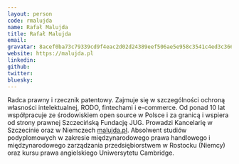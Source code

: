 ```yaml
---
layout: person
code: rmalujda
name: Rafał Malujda
title: Rafał Malujda
email:
gravatar: 8acef0ba73c79339cd9f4eac2d02d24389eef506ae5e958c3541c4ed3c366638
website: https://malujda.pl
linkedin:
github:
twitter:
bluesky:
---
```


Radca prawny i rzecznik patentowy. Zajmuje się w szczególności ochroną własności intelektualnej, RODO, fintechami i e-commerce. Od ponad 10 lat współpracuje ze środowiskiem open source w Polsce i za granicą i wspiera od strony prawnej Szczecińską Fundację JUG. Prowadzi Kancelarię w Szczecinie oraz w Niemczech [malujda.pl](https://malujda.pl/). Absolwent studiów podyplomowych w zakresie międzynarodowego prawa handlowego i międzynarodowego zarządzania przedsiębiorstwem w Rostocku (Niemcy) oraz kursu prawa angielskiego Uniwersytetu Cambridge.
